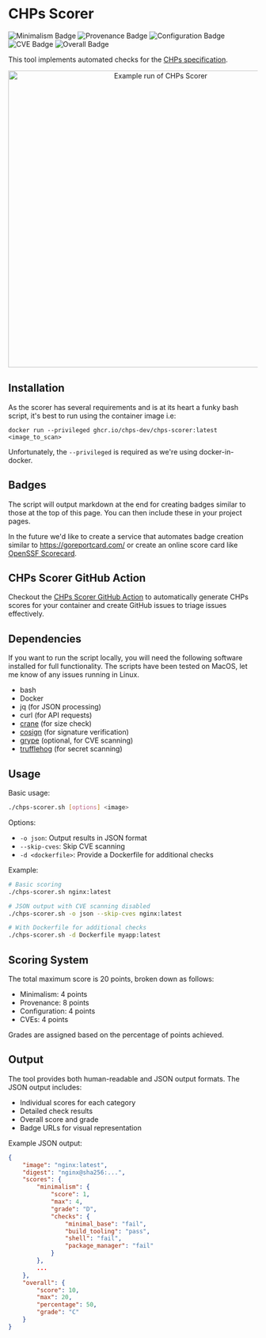 # CHPs Scorer

![Minimalism Badge](https://img.shields.io/badge/minimalism-B-gold?style=flat-square&labelColor=%233443F4&color=%23FFB000)
![Provenance Badge](https://img.shields.io/badge/provenance-A-gold?style=flat-square&labelColor=%233443F4&color=%2304B45F)
![Configuration Badge](https://img.shields.io/badge/configuration-A-gold?style=flat-square&labelColor=%233443F4&color=%2304B45F)
![CVE Badge](https://img.shields.io/badge/cves-B-gold?style=flat-square&labelColor=%233443F4&color=%23FFB000)
![Overall Badge](https://img.shields.io/badge/overall-B-gold?style=flat-square&labelColor=%233443F4&color=%23FFB000)

This tool implements automated checks for the [CHPs specification](https://github.com/chps-dev/chps).

<p align="center">
  <img width="600" src="example.svg" alt="Example run of CHPs Scorer">
</p>

## Installation

As the scorer has several requirements and is at its heart a funky bash script, it's best to run
using the container image i.e:

```
docker run --privileged ghcr.io/chps-dev/chps-scorer:latest <image_to_scan>
```

Unfortunately, the `--privileged` is required as we're using docker-in-docker.

## Badges

The script will output markdown at the end for creating badges similar to those at the top of
this page. You can then include these in your project pages.

In the future we'd like to create a service that automates badge creation similar to
https://goreportcard.com/ or create an online score card like [OpenSSF Scorecard](https://github.com/ossf/scorecard). 

## CHPs Scorer GitHub Action

Checkout the [CHPs Scorer GitHub Action](https://github.com/chps-dev/chps-scorer-github-action/) to automatically generate CHPs scores for your container and create GitHub issues to triage issues effectively. 

## Dependencies

If you want to run the script locally, you will need the following software installed for full
functionality. The scripts have been tested on MacOS, let me know of any issues running in Linux.

- bash
- Docker
- jq (for JSON processing)
- curl (for API requests)
- [crane](https://github.com/google/go-containerregistry/tree/main/cmd/crane) (for size check)
- [cosign](https://github.com/sigstore/cosign) (for signature verification)
- [grype](https://github.com/anchore/grype) (optional, for CVE scanning)
- [trufflehog](https://github.com/trufflesecurity/trufflehog) (for secret scanning)


## Usage

Basic usage:
```bash
./chps-scorer.sh [options] <image>
```

Options:
- `-o json`: Output results in JSON format
- `--skip-cves`: Skip CVE scanning
- `-d <dockerfile>`: Provide a Dockerfile for additional checks

Example:
```bash
# Basic scoring
./chps-scorer.sh nginx:latest

# JSON output with CVE scanning disabled
./chps-scorer.sh -o json --skip-cves nginx:latest

# With Dockerfile for additional checks
./chps-scorer.sh -d Dockerfile myapp:latest
```

## Scoring System

The total maximum score is 20 points, broken down as follows:

- Minimalism: 4 points
- Provenance: 8 points
- Configuration: 4 points
- CVEs: 4 points

Grades are assigned based on the percentage of points achieved.

## Output

The tool provides both human-readable and JSON output formats. The JSON output includes:
- Individual scores for each category
- Detailed check results
- Overall score and grade
- Badge URLs for visual representation

Example JSON output:
```json
{
    "image": "nginx:latest",
    "digest": "nginx@sha256:...",
    "scores": {
        "minimalism": {
            "score": 1,
            "max": 4,
            "grade": "D",
            "checks": {
                "minimal_base": "fail",
                "build_tooling": "pass",
                "shell": "fail",
                "package_manager": "fail"
            }
        },
        ...
    },
    "overall": {
        "score": 10,
        "max": 20,
        "percentage": 50,
        "grade": "C"
    }
}
```
